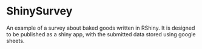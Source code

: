 # ShinySurvey
An example of a survey about baked goods written in RShiny. It is designed to be published as a shiny app, with the submitted data stored using google sheets.
